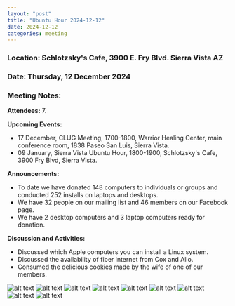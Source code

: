 ```yaml
---
layout: "post"
title: "Ubuntu Hour 2024-12-12"
date: 2024-12-12
categories: meeting
---
```


### Location: Schlotzsky's Cafe, 3900 E. Fry Blvd. Sierra Vista AZ

### Date: Thursday, 12 December 2024

### Meeting Notes:

**Attendees:** 7.

**Upcoming Events:**
 * 17 December, CLUG Meeting, 1700-1800, Warrior Healing Center, main conference room, 1838 Paseo San Luis, Sierra Vista.
 * 09 January, Sierra Vista Ubuntu Hour, 1800-1900, Schlotzsky's Cafe, 3900 Fry Blvd, Sierra Vista.
   
**Announcements:**
 * To date we have donated 148 computers to individuals or groups and conducted 252 installs on laptops and desktops.
 * We have 32 people on our mailing list and 46 members on our Facebook page.
 * We have 2 desktop computers and 3 laptop computers ready for donation.

**Discussion and Activities:**
 * Discussed which Apple computers you can install a Linux system.
 * Discussed the availability of fiber internet from Cox and Allo.
 * Consumed the delicious cookies made by the wife of one of our members.

![alt text](https://raw.githubusercontent.com/CochiseLinuxUsersGroup/CochiseLinuxUsersGroup.github.io/master/images2/rsz_sv_ubuntu_hour_2024-12-12_1.jpg)
![alt text](https://raw.githubusercontent.com/CochiseLinuxUsersGroup/CochiseLinuxUsersGroup.github.io/master/images2/rsz_sv_ubuntu_hour_2024-12-12_2.jpg)
![alt text](https://raw.githubusercontent.com/CochiseLinuxUsersGroup/CochiseLinuxUsersGroup.github.io/master/images2/rsz_sv_ubuntu_hour_2024-12-12_3.jpg)
![alt text](https://raw.githubusercontent.com/CochiseLinuxUsersGroup/CochiseLinuxUsersGroup.github.io/master/images2/rsz_sv_ubuntu_hour_2024-12-12_4.jpg)
![alt text](https://raw.githubusercontent.com/CochiseLinuxUsersGroup/CochiseLinuxUsersGroup.github.io/master/images2/rsz_sv_ubuntu_hour_2024-12-12_5.jpg)
![alt text](https://raw.githubusercontent.com/CochiseLinuxUsersGroup/CochiseLinuxUsersGroup.github.io/master/images2/rsz_sv_ubuntu_hour_2024-12-12_6.jpg)
![alt text](https://raw.githubusercontent.com/CochiseLinuxUsersGroup/CochiseLinuxUsersGroup.github.io/master/images2/rsz_sv_ubuntu_hour_2024-12-12_7.jpg)
![alt text](https://raw.githubusercontent.com/CochiseLinuxUsersGroup/CochiseLinuxUsersGroup.github.io/master/images2/rsz_sv_ubuntu_hour_2024-12-12_8.jpg)
![alt text](https://raw.githubusercontent.com/CochiseLinuxUsersGroup/CochiseLinuxUsersGroup.github.io/master/images2/rsz_sv_ubuntu_hour_2024-12-12_9.jpg)
